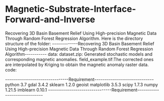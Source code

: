 # Magnetic-Substrate-Interface-Forward-and-Inverse
Recovering 3D Basin Basement Relief Using High-precision Magnetic Data Through Random Forest Regression Algorithm.
Here is the directory structure of the folder:
-------------Recovering 3D Basin Basement Relief Using High-precision Magnetic Data Through Random Forest Regression Algorithm-----------
data:
  dataset.zip: Generated stochastic models and corresponding magnetic anomalies.
  field_example.tif:The corrected ones are interpolated by Kriging to obtain the magnetic anomaly raster data.
code:
  
--------------------------------Requirement------------------------------
	python 3.7
		gdal 3.4.2
		sklearn 1.2.0
		geoist
		matplotlib 3.5.3
		scipy 1.7.3
		numpy 1.21.5
    imblearn 0.10.1
--------------------------------Requirement------------------------------
